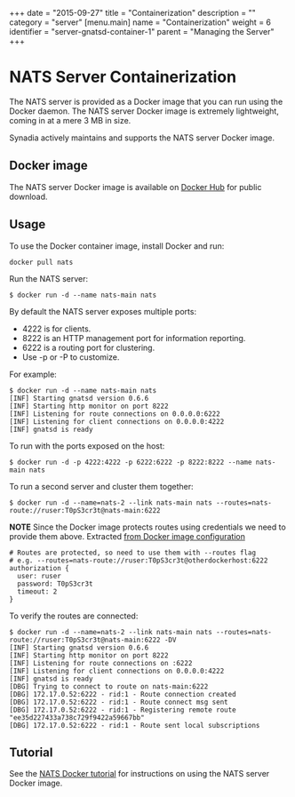+++
date = "2015-09-27"
title = "Containerization"
description = ""
category = "server"
[menu.main]
  name = "Containerization"
  weight = 6
  identifier = "server-gnatsd-container-1"
  parent = "Managing the Server"
+++

# NATS Server Containerization

The NATS server is provided as a Docker image that you can run using the Docker daemon. The NATS server Docker image is extremely lightweight, coming in at a mere 3 MB in size.

Synadia actively maintains and supports the NATS server Docker image.

## Docker image

The NATS server Docker image is available on [Docker Hub](https://hub.docker.com/_/nats/) for public download.

## Usage

To use the Docker container image, install Docker and run:

```
docker pull nats
```

Run the NATS server:

```
$ docker run -d --name nats-main nats
```

By default the NATS server exposes multiple ports:

- 4222 is for clients.
- 8222 is an HTTP management port for information reporting.
- 6222 is a routing port for clustering.
- Use -p or -P to customize.

For example:

```
$ docker run -d --name nats-main nats
[INF] Starting gnatsd version 0.6.6
[INF] Starting http monitor on port 8222
[INF] Listening for route connections on 0.0.0.0:6222
[INF] Listening for client connections on 0.0.0.0:4222
[INF] gnatsd is ready
```

To run with the ports exposed on the host:

```
$ docker run -d -p 4222:4222 -p 6222:6222 -p 8222:8222 --name nats-main nats
```

To run a second server and cluster them together:

```
$ docker run -d --name=nats-2 --link nats-main nats --routes=nats-route://ruser:T0pS3cr3t@nats-main:6222
```

**NOTE** Since the Docker image protects routes using credentials we need to provide them above. Extracted [from Docker image configuration](https://github.com/nats-io/nats-docker/blob/master/amd64/gnatsd.conf#L16-L20)
```
# Routes are protected, so need to use them with --routes flag
# e.g. --routes=nats-route://ruser:T0pS3cr3t@otherdockerhost:6222
authorization {
  user: ruser
  password: T0pS3cr3t
  timeout: 2
}
```

To verify the routes are connected:

```
$ docker run -d --name=nats-2 --link nats-main nats --routes=nats-route://ruser:T0pS3cr3t@nats-main:6222 -DV
[INF] Starting gnatsd version 0.6.6
[INF] Starting http monitor on port 8222
[INF] Listening for route connections on :6222
[INF] Listening for client connections on 0.0.0.0:4222
[INF] gnatsd is ready
[DBG] Trying to connect to route on nats-main:6222
[DBG] 172.17.0.52:6222 - rid:1 - Route connection created
[DBG] 172.17.0.52:6222 - rid:1 - Route connect msg sent
[DBG] 172.17.0.52:6222 - rid:1 - Registering remote route "ee35d227433a738c729f9422a59667bb"
[DBG] 172.17.0.52:6222 - rid:1 - Route sent local subscriptions
```

## Tutorial

See the [NATS Docker tutorial](/documentation/tutorials/gnatsd-docker/) for instructions on using the NATS server Docker image.
